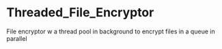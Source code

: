 # Threaded_File_Encryptor
File encryptor w a thread pool in background to encrypt files in a queue in parallel
